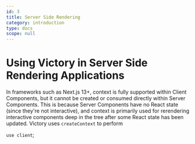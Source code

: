 ```yaml
---
id: 3
title: Server Side Rendering
category: introduction
type: docs
scope: null
---
```

# Using Victory in Server Side Rendering Applications

In frameworks such as Next.js 13+, context is fully supported within Client Components, but it cannot be created or consumed directly within Server Components. This is because Server Components have no React state (since they're not interactive), and context is primarily used for rerendering interactive components deep in the tree after some React state has been updated.
Victory uses `createContext` to perform

```use client```;